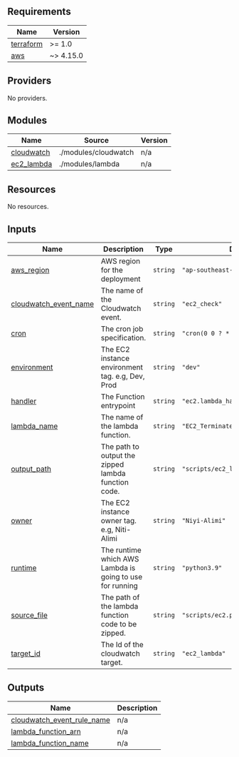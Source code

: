 ## Requirements

| Name | Version |
|------|---------|
| <a name="requirement_terraform"></a> [terraform](#requirement\_terraform) | >= 1.0 |
| <a name="requirement_aws"></a> [aws](#requirement\_aws) | ~> 4.15.0 |

## Providers

No providers.

## Modules

| Name | Source | Version |
|------|--------|---------|
| <a name="module_cloudwatch"></a> [cloudwatch](#module\_cloudwatch) | ./modules/cloudwatch | n/a |
| <a name="module_ec2_lambda"></a> [ec2\_lambda](#module\_ec2\_lambda) | ./modules/lambda | n/a |

## Resources

No resources.

## Inputs

| Name | Description | Type | Default | Required |
|------|-------------|------|---------|:--------:|
| <a name="input_aws_region"></a> [aws\_region](#input\_aws\_region) | AWS region for the deployment | `string` | `"ap-southeast-2"` | no |
| <a name="input_cloudwatch_event_name"></a> [cloudwatch\_event\_name](#input\_cloudwatch\_event\_name) | The name of the Cloudwatch event. | `string` | `"ec2_check"` | no |
| <a name="input_cron"></a> [cron](#input\_cron) | The cron job specification. | `string` | `"cron(0 0 ? * * *)"` | no |
| <a name="input_environment"></a> [environment](#input\_environment) | The EC2 instance environment tag. e.g, Dev, Prod | `string` | `"dev"` | no |
| <a name="input_handler"></a> [handler](#input\_handler) | The Function entrypoint | `string` | `"ec2.lambda_handler"` | no |
| <a name="input_lambda_name"></a> [lambda\_name](#input\_lambda\_name) | The name of the lambda function. | `string` | `"EC2_Terminate_Lambda"` | no |
| <a name="input_output_path"></a> [output\_path](#input\_output\_path) | The path to output the zipped lambda function code. | `string` | `"scripts/ec2_lambda_function.zip"` | no |
| <a name="input_owner"></a> [owner](#input\_owner) | The EC2 instance owner tag. e.g, Niti-Alimi | `string` | `"Niyi-Alimi"` | no |
| <a name="input_runtime"></a> [runtime](#input\_runtime) | The runtime which AWS Lambda is going to use for running | `string` | `"python3.9"` | no |
| <a name="input_source_file"></a> [source\_file](#input\_source\_file) | The path of the lambda function code to be zipped. | `string` | `"scripts/ec2.py"` | no |
| <a name="input_target_id"></a> [target\_id](#input\_target\_id) | The Id of the cloudwatch target. | `string` | `"ec2_lambda"` | no |

## Outputs

| Name | Description |
|------|-------------|
| <a name="output_cloudwatch_event_rule_name"></a> [cloudwatch\_event\_rule\_name](#output\_cloudwatch\_event\_rule\_name) | n/a |
| <a name="output_lambda_function_arn"></a> [lambda\_function\_arn](#output\_lambda\_function\_arn) | n/a |
| <a name="output_lambda_function_name"></a> [lambda\_function\_name](#output\_lambda\_function\_name) | n/a |
